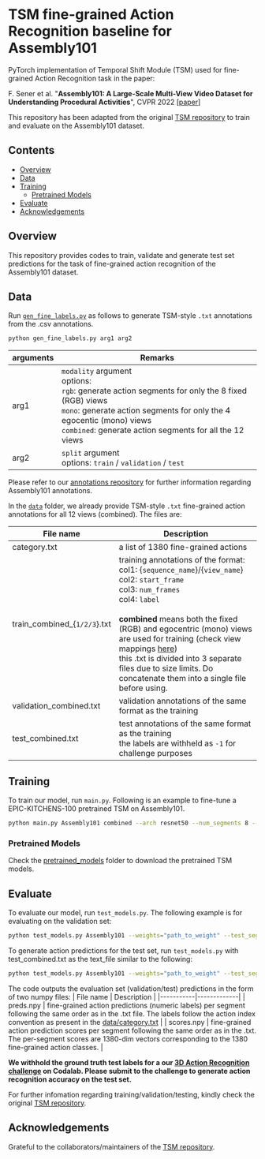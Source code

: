 # TSM fine-grained Action Recognition baseline for Assembly101

PyTorch implementation of Temporal Shift Module (TSM) used for fine-grained Action Recognition task in the paper:

F. Sener et al. "**Assembly101: A Large-Scale Multi-View Video Dataset for Understanding Procedural Activities**", CVPR 2022 [[paper](https://arxiv.org/pdf/2203.14712.pdf)]

This repository has been adapted from the original [TSM repository](https://github.com/mit-han-lab/temporal-shift-module) to train and evaluate on the Assembly101 dataset.

## Contents
* [Overview](#overview)
* [Data](#data)
* [Training](#training)
    * [Pretrained Models](#pretrained-models)
* [Evaluate](#evaluate)
* [Acknowledgements](#acknowledgements)

## Overview

This repository provides codes to train, validate and generate test set predictions for the task of fine-grained action recognition of the Assembly101 dataset.

## Data

Run [`gen_fine_labels.py`](/gen_fine_labels.py) as follows to generate TSM-style `.txt` annotations from the .csv annotations.

```bash
python gen_fine_labels.py arg1 arg2
```
| arguments | Remarks |
|-----------|---------|
| arg1 | `modality` argument <br> options: <br> `rgb`: generate action segments for only the 8 fixed (RGB) views <br> `mono`: generate action segments for only the 4 egocentic (mono) views <br> `combined`: generate action segments for all the 12 views |
| arg2 | `split` argument <br> options: `train` / `validation` / `test` |

Please refer to our [annotations repository](https://github.com/assembly-101/assembly101-annotations) for further information regarding Assembly101 annotations.

In the [`data`](data) folder, we already provide TSM-style `.txt` fine-grained action annotations for all 12 views (combined). The files are:

| File name | Description |
|-----------|-------------|
| category.txt | a list of 1380 fine-grained actions |
| train_combined_{`1/2/3`}.txt | training annotations of the format: <br> col1: {`sequence_name`}/{`view_name`} <br> col2: `start_frame` <br> col3: `num_frames` <br> col4: `label` <br> <br> **combined** means both the fixed (RGB) and egocentric (mono) views are used for training (check view mappings [here](https://github.com/assembly-101/assembly101-download-scripts#which-camera_ids-correspond-to-which-views-)) <br> this .txt is divided into 3 separate files due to size limits. Do concatenate them into a single file before using. |
| validation_combined.txt | validation annotations of the same format as the training |
| test_combined.txt | test annotations of the same format as the training <br> the labels are withheld as `-1` for challenge purposes |

## Training

To train our model, run `main.py`. Following is an example to fine-tune a EPIC-KITCHENS-100 pretrained TSM on Assembly101.

```bash
python main.py Assembly101 combined --arch resnet50 --num_segments 8 --gd 20 --lr 0.001 --lr_steps 20 40 --epochs 50 --batch-size 64 -j 16 --dropout 0.5 --consensus_type=avg --eval-freq=1 --shift --shift_div=8 --shift_place=blockres --npb --tune_from=pretrained_models/tsm_rgb_epic.ckpt
```

### Pretrained Models

Check the [pretrained_models](pretrained_models) folder to download the pretrained TSM models.

## Evaluate

To evaluate our model, run `test_models.py`. The following example is for evaluating on the validation set:

```bash
python test_models.py Assembly101 --weights="path_to_weight" --test_segments 8 --batch_size 64 -j 16 --test_crops 1
```

To generate action predictions for the test set, run `test_models.py` with test_combined.txt as the text_file similar to the following:

```bash
python test_models.py Assembly101 --weights="path_to_weight" --test_segments 8 --batch_size 64 -j 16 --test_crops 1 --text_file data/test_combined.txt
```
The code outputs the evaluation set (validation/test) predictions in the form of two numpy files:
| File name | Description |
|-----------|-------------|
| preds.npy | fine-grained action predictions (numeric labels) per segment following the same order as in the .txt file. The labels follow the action index convention as present in the [data/category.txt](data/category.txt) |
| scores.npy | fine-grained action prediction scores per segment following the same order as in the .txt. The per-segment scores are 1380-dim vectors corresponding to the 1380 fine-grained action classes. |

**We withhold the ground truth test labels for a our [3D Action Recognition challenge](https://codalab.lisn.upsaclay.fr/competitions/5256) on Codalab. Please submit to the challenge to generate action recognition accuracy on the test set.**

For further infomation regarding training/validation/testing, kindly check the original [TSM repository](https://github.com/mit-han-lab/temporal-shift-module#testing).

## Acknowledgements

Grateful to the collaborators/maintainers of the [TSM repository](https://github.com/mit-han-lab/temporal-shift-module).
